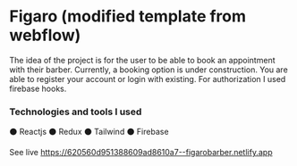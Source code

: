 # Figaro (modified template from webflow)

The idea of the project is for the user to be able to book an appointment with their barber. Currently, a booking option is under construction. You are able to register your account or login with existing. For authorization I used firebase hooks.

### Technologies and tools I used

⚫ Reactjs
⚫ Redux
⚫ Tailwind
⚫ Firebase


See live  https://620560d951388609ad8610a7--figarobarber.netlify.app
